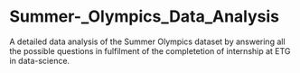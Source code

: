 # Summer-_Olympics_Data_Analysis
A detailed data analysis of the Summer Olympics dataset by answering all the possible questions in fulfilment of the completetion of internship at ETG in data-science.
